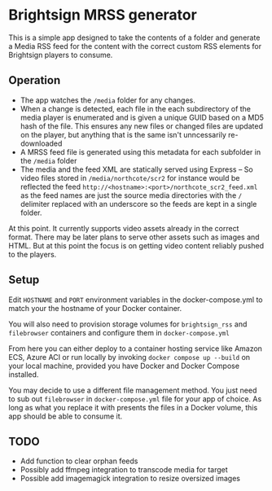 # Brightsign MRSS generator

This is a simple app designed to take the contents of a folder and generate a Media RSS feed for the content with the correct custom RSS elements for Brightsign players to consume. 

## Operation

- The app watches the `/media` folder for any changes.
- When a change is detected, each file in the each subdirectory of the media player is enumerated and is given a unique GUID based on a MD5 hash of the file. This ensures any new files or changed files are updated on the player, but anything that is the same isn't unncessarily re-downloaded
- A MRSS feed file is generated using this metadata for each subfolder in the `/media` folder
- The media and the feed XML are statically served using Express – So video files stored in `/media/northcote/scr2` for instance would be reflected the feed `http://<hostname>:<port>/northcote_scr2_feed.xml` as the feed names are just the source media directories with the `/` delimiter replaced with an underscore so the feeds are kept in a single folder.

At this point. It currently supports video assets already in the correct format. There may be later plans to serve other assets such as images and HTML. But at this point the focus is on getting video content reliably pushed to the players.

## Setup

Edit `HOSTNAME` and `PORT` environment variables in the docker-compose.yml to match your the hostname of your Docker container.

You will also need to provision storage volumes for `brightsign_rss` and `filebrowser` containers and configure them in `docker-compose.yml`

From here you can either deploy to a container hosting service like Amazon ECS, Azure ACI or run locally by invoking `docker compose up --build` on your local machine, provided you have Docker and Docker Compose installed.

You may decide to use a different file management method. You just need to sub out `filebrowser` in `docker-compose.yml` file for your app of choice. As long as what you replace it with presents the files in a Docker volume, this app should be able to consume it.

## TODO

- Add function to clear orphan feeds
- Possibly add ffmpeg integration to transcode media for target
- Possible add imagemagick integration to resize oversized images
